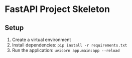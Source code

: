 # FastAPI Project Skeleton

## Setup
1. Create a virtual environment
2. Install dependencies: `pip install -r requirements.txt`
3. Run the application: `uvicorn app.main:app --reload`